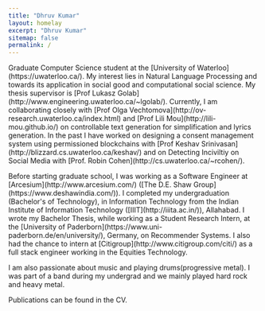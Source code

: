 ```yaml
---
title: "Dhruv Kumar"
layout: homelay
excerpt: "Dhruv Kumar"
sitemap: false
permalink: /
---
```


<p>Graduate Computer Science student at the [University of Waterloo](https://uwaterloo.ca/). My interest lies in Natural Language Processing and towards its application in social good and computational social science. My thesis supervisor is [Prof Lukasz Golab](http://www.engineering.uwaterloo.ca/~lgolab/).  Currently, I am collaborating closely with [Prof Olga Vechtomova](http://ov-research.uwaterloo.ca/index.html) and [Prof Lili Mou](http://lili-mou.github.io/) on controllable text generation for simplification and lyrics generation. In the past I have worked on designing a consent management system using permissioned blockchains with [Prof Keshav Srinivasan](http://blizzard.cs.uwaterloo.ca/keshav/) and on Detecting Inciviltiy on Social Media with [Prof. Robin Cohen](http://cs.uwaterloo.ca/~rcohen/).  </p>
<p>Before starting graduate school, I was working as a Software Engineer at [Arcesium](http://www.arcesium.com/) ([The D.E. Shaw Group](https://www.deshawindia.com/)). I completed my undergraduation (Bachelor's of Technology), in Information Technology from the Indian Institute of Information Technology ([IIIT](http://iiita.ac.in/)), Allahabad. I wrote my Bachelor Thesis, while working as a Student Research Intern, at the [University of Paderborn](https://www.uni-paderborn.de/en/university/), Germany, on Recommender Systems. I also had the chance to intern at [Citigroup](http://www.citigroup.com/citi/) as a full stack engineer working in the Equities Technology.</p>
<p>I am also passionate about music and playing drums(progressive metal). I was part of a band during my undergrad and we mainly played hard rock and heavy metal.</p>
<p>Publications can be found in the CV.</p>